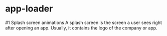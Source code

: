 # app-loader
#1 Splash screen animations A splash screen is the screen a user sees right after opening an app. Usually, it contains the logo of the company or app.
